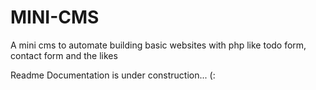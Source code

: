 # MINI-CMS
A mini cms to automate building basic websites with php like todo form, contact form and the likes

Readme Documentation is under construction... (:
